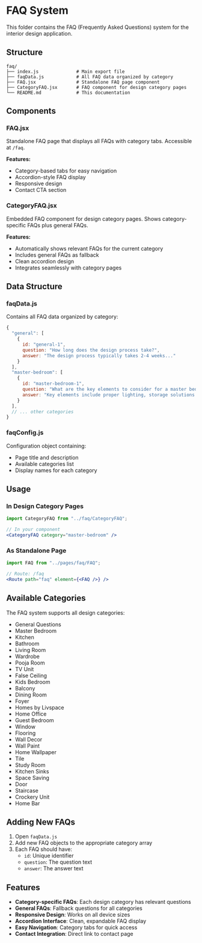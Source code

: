 # FAQ System

This folder contains the FAQ (Frequently Asked Questions) system for the interior design application.

## Structure

```
faq/
├── index.js              # Main export file
├── faqData.js            # All FAQ data organized by category
├── FAQ.jsx               # Standalone FAQ page component
├── CategoryFAQ.jsx       # FAQ component for design category pages
└── README.md             # This documentation
```

## Components

### FAQ.jsx
Standalone FAQ page that displays all FAQs with category tabs. Accessible at `/faq`.

**Features:**
- Category-based tabs for easy navigation
- Accordion-style FAQ display
- Responsive design
- Contact CTA section

### CategoryFAQ.jsx
Embedded FAQ component for design category pages. Shows category-specific FAQs plus general FAQs.

**Features:**
- Automatically shows relevant FAQs for the current category
- Includes general FAQs as fallback
- Clean accordion design
- Integrates seamlessly with category pages

## Data Structure

### faqData.js
Contains all FAQ data organized by category:

```javascript
{
  "general": [
    {
      id: "general-1",
      question: "How long does the design process take?",
      answer: "The design process typically takes 2-4 weeks..."
    }
  ],
  "master-bedroom": [
    {
      id: "master-bedroom-1", 
      question: "What are the key elements to consider for a master bedroom design?",
      answer: "Key elements include proper lighting, storage solutions..."
    }
  ],
  // ... other categories
}
```

### faqConfig.js
Configuration object containing:
- Page title and description
- Available categories list
- Display names for each category

## Usage

### In Design Category Pages
```jsx
import CategoryFAQ from "../faq/CategoryFAQ";

// In your component
<CategoryFAQ category="master-bedroom" />
```

### As Standalone Page
```jsx
import FAQ from "../pages/faq/FAQ";

// Route: /faq
<Route path="faq" element={<FAQ />} />
```

## Available Categories

The FAQ system supports all design categories:
- General Questions
- Master Bedroom
- Kitchen
- Bathroom
- Living Room
- Wardrobe
- Pooja Room
- TV Unit
- False Ceiling
- Kids Bedroom
- Balcony
- Dining Room
- Foyer
- Homes by Livspace
- Home Office
- Guest Bedroom
- Window
- Flooring
- Wall Decor
- Wall Paint
- Home Wallpaper
- Tile
- Study Room
- Kitchen Sinks
- Space Saving
- Door
- Staircase
- Crockery Unit
- Home Bar

## Adding New FAQs

1. Open `faqData.js`
2. Add new FAQ objects to the appropriate category array
3. Each FAQ should have:
   - `id`: Unique identifier
   - `question`: The question text
   - `answer`: The answer text

## Features

- **Category-specific FAQs**: Each design category has relevant questions
- **General FAQs**: Fallback questions for all categories
- **Responsive Design**: Works on all device sizes
- **Accordion Interface**: Clean, expandable FAQ display
- **Easy Navigation**: Category tabs for quick access
- **Contact Integration**: Direct link to contact page
